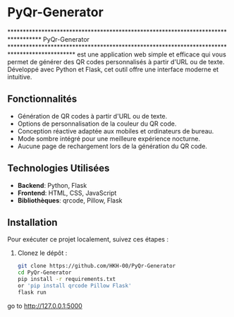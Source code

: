 # PyQr-Generator
********************************************************************************** PyQr-Generator *********************************************************************************************
est une application web simple et efficace qui vous permet de générer des QR codes personnalisés à partir d'URL ou de texte. Développé avec Python et Flask, cet outil offre une interface moderne et intuitive.

## Fonctionnalités

- Génération de QR codes à partir d'URL ou de texte.
- Options de personnalisation de la couleur du QR code.
- Conception réactive adaptée aux mobiles et ordinateurs de bureau.
- Mode sombre intégré pour une meilleure expérience nocturne.
- Aucune page de rechargement lors de la génération du QR code.

## Technologies Utilisées

- **Backend**: Python, Flask
- **Frontend**: HTML, CSS, JavaScript
- **Bibliothèques**: qrcode, Pillow, Flask

## Installation

Pour exécuter ce projet localement, suivez ces étapes :

1. Clonez le dépôt :

   ```bash
   git clone https://github.com/HKH-00/PyQr-Generator
   cd PyQr-Generator
   pip install -r requirements.txt
   or 'pip install qrcode Pillow Flask'
   flask run
go to http://127.0.0.1:5000 
   

